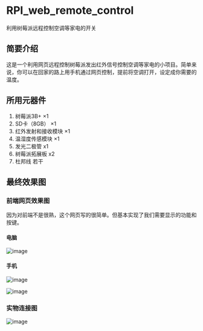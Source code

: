 # RPI_web_remote_control

利用树莓派远程控制空调等家电的开关

## 简要介绍

这是一个利用网页远程控制树莓派发出红外信号控制空调等家电的小项目。简单来说，你可以在回家的路上用手机通过网页控制，提前将空调打开，设定成你需要的温度。

## 所用元器件

1. 树莓派3B+ ×1
2. SD卡（8GB） ×1
3. 红外发射和接收模块 ×1
4. 温湿度传感模块 ×1
6. 发光二极管 x1
7. 树莓派拓展板 x2
8. 杜邦线 若干

## 最终效果图

### 前端网页效果图

因为对前端不是很熟，这个网页写的很简单。但基本实现了我们需要显示的功能和按键。

#### 电脑

![image](https://github.com/zyzisyz/RPI_WEB_REMOTE_CONTROL/blob/master/img/1.png)

#### 手机

![image](https://github.com/zyzisyz/RPI_WEB_REMOTE_CONTROL/blob/master/img/2.jpg)

![image](https://github.com/zyzisyz/RPI_WEB_REMOTE_CONTROL/blob/master/img/3.png)

### 实物连接图

![image](https://github.com/zyzisyz/RPI_WEB_REMOTE_CONTROL/blob/master/img/4.jpg)